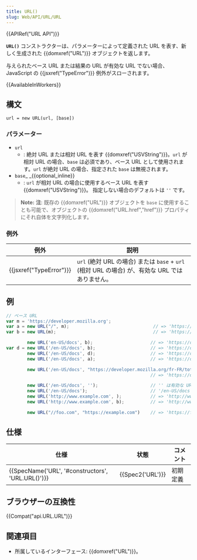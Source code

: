 ```yaml
---
title: URL()
slug: Web/API/URL/URL
---
```


{{APIRef("URL API")}}

**`URL()`** コンストラクターは、パラメーターによって定義された URL を表す、新しく生成された {{domxref("URL")}} オブジェクトを返します。

与えられたベース URL または結果の URL が有効な URL でない場合、JavaScript の {{jsxref("TypeError")}} 例外がスローされます。

{{AvailableInWorkers}}

## 構文

```
url = new URL(url, [base])
```

### パラメーター

- `url`
  - : 絶対 URL または相対 URL を表す {{domxref("USVString")}}。`url` が相対 URL の場合、`base` は必須であり、ベース URL として使用されます。`url` が絶対 URL の場合、指定された `base` は無視されます。
- `base`\_ \_{{optional_inline}}
  - : `url` が相対 URL の場合に使用するベース URL を表す {{domxref("USVString")}}。 指定しない場合のデフォルトは `''` です。

> **Note:** **注**: 既存の {{domxref("URL")}} オブジェクトを `base` に使用することも可能で、オブジェクトの {{domxref("URL.href","href")}} プロパティにそれ自体を文字列化します。

### 例外

| 例外                             | 説明                                                                                            |
| -------------------------------- | ----------------------------------------------------------------------------------------------- |
| {{jsxref("TypeError")}} | `url` (絶対 URL の場合) または `base` + `url` (相対 URL の場合) が、有効な URL ではありません。 |

## 例

```js
// ベース URL
var m = 'https://developer.mozilla.org';
var a = new URL("/", m);                                // => 'https://developer.mozilla.org/'
var b = new URL(m);                                     // => 'https://developer.mozilla.org/'

        new URL('en-US/docs', b);                      // => 'https://developer.mozilla.org/en-US/docs'
var d = new URL('/en-US/docs', b);                     // => 'https://developer.mozilla.org/en-US/docs'
        new URL('/en-US/docs', d);                     // => 'https://developer.mozilla.org/en-US/docs'
        new URL('/en-US/docs', a);                     // => 'https://developer.mozilla.org/en-US/docs'

        new URL('/en-US/docs', "https://developer.mozilla.org/fr-FR/toto");
                                                       // => 'https://developer.mozilla.org/en-US/docs'

        new URL('/en-US/docs', '');                    // '' は有効な URL ではないため、TypeError 例外が発生します
        new URL('/en-US/docs');                        // '/en-US/docs' は有効な URL ではないため、TypeError 例外が発生します
        new URL('http://www.example.com', );           // => 'http://www.example.com/'
        new URL('http://www.example.com', b);          // => 'http://www.example.com/'

        new URL("//foo.com", "https://example.com")    // => 'https://foo.com' (相対 URL を参照)
```

## 仕様

| 仕様                                                             | 状態                 | コメント |
| ---------------------------------------------------------------- | -------------------- | -------- |
| {{SpecName('URL', '#constructors', 'URL.URL()')}} | {{Spec2('URL')}} | 初期定義 |

## ブラウザーの互換性

{{Compat("api.URL.URL")}}

## 関連項目

- 所属しているインターフェース: {{domxref("URL")}}。
